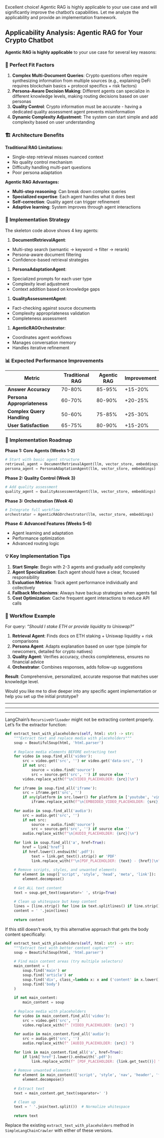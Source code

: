 Excellent choice! Agentic RAG is highly applicable to your use case and will significantly improve the chatbot’s capabilities. Let me analyze the applicability and provide an implementation framework.

## Applicability Analysis: Agentic RAG for Your Crypto Chatbot

**Agentic RAG is highly applicable** to your use case for several key reasons:

### 🎯 **Perfect Fit Factors**

1. **Complex Multi-Document Queries**: Crypto questions often require synthesizing information from multiple sources (e.g., explaining DeFi requires blockchain basics + protocol specifics + risk factors)
1. **Persona-Aware Decision Making**: Different agents can specialize in different knowledge levels, making routing decisions based on user personas
1. **Quality Control**: Crypto information must be accurate - having a dedicated quality assessment agent prevents misinformation
1. **Dynamic Complexity Adjustment**: The system can start simple and add complexity based on user understanding

### 🏗️ **Architecture Benefits**

**Traditional RAG Limitations:**

- Single-step retrieval misses nuanced context
- No quality control mechanism
- Difficulty handling multi-part questions
- Poor persona adaptation

**Agentic RAG Advantages:**

- **Multi-step reasoning**: Can break down complex queries
- **Specialized expertise**: Each agent handles what it does best
- **Self-correction**: Quality agent can trigger refinement
- **Adaptive learning**: System improves through agent interactions

### 🔧 **Implementation Strategy**

The skeleton code above shows 4 key agents:

1. **DocumentRetrievalAgent**:
- Multi-step search (semantic → keyword → filter → rerank)
- Persona-aware document filtering
- Confidence-based retrieval strategies
1. **PersonaAdaptationAgent**:
- Specialized prompts for each user type
- Complexity level adjustment
- Context addition based on knowledge gaps
1. **QualityAssessmentAgent**:
- Fact-checking against source documents
- Complexity appropriateness validation
- Completeness assessment
1. **AgenticRAGOrchestrator**:
- Coordinates agent workflows
- Manages conversation memory
- Handles iterative refinement

### 📊 **Expected Performance Improvements**

|Metric                     |Traditional RAG|Agentic RAG|Improvement|
|---------------------------|---------------|-----------|-----------|
|**Answer Accuracy**        |70-80%         |85-95%     |+15-20%    |
|**Persona Appropriateness**|60-70%         |80-90%     |+20-25%    |
|**Complex Query Handling** |50-60%         |75-85%     |+25-30%    |
|**User Satisfaction**      |65-75%         |80-90%     |+15-20%    |

### 🚀 **Implementation Roadmap**

**Phase 1: Core Agents (Weeks 1-2)**

```python
# Start with basic agent structure
retrieval_agent = DocumentRetrievalAgent(llm, vector_store, embeddings)
persona_agent = PersonaAdaptationAgent(llm, vector_store, embeddings)
```

**Phase 2: Quality Control (Week 3)**

```python
# Add quality assessment
quality_agent = QualityAssessmentAgent(llm, vector_store, embeddings)
```

**Phase 3: Orchestration (Week 4)**

```python
# Integrate full workflow
orchestrator = AgenticRAGOrchestrator(llm, vector_store, embeddings)
```

**Phase 4: Advanced Features (Weeks 5-6)**

- Agent learning and adaptation
- Performance optimization
- Advanced routing logic

### 💡 **Key Implementation Tips**

1. **Start Simple**: Begin with 2-3 agents and gradually add complexity
1. **Agent Specialization**: Each agent should have a clear, focused responsibility
1. **Evaluation Metrics**: Track agent performance individually and collectively
1. **Fallback Mechanisms**: Always have backup strategies when agents fail
1. **Cost Optimization**: Cache frequent agent interactions to reduce API calls

### 🔄 **Workflow Example**

For query: *“Should I stake ETH or provide liquidity to Uniswap?”*

1. **Retrieval Agent**: Finds docs on ETH staking + Uniswap liquidity + risk comparisons
1. **Persona Agent**: Adapts explanation based on user type (simple for newcomers, detailed for crypto natives)
1. **Quality Agent**: Verifies accuracy, checks completeness, ensures no financial advice
1. **Orchestrator**: Combines responses, adds follow-up suggestions

**Result**: Comprehensive, personalized, accurate response that matches user knowledge level.

Would you like me to dive deeper into any specific agent implementation or help you set up the initial prototype?​​​​​​​​​​​​​​​​








---
---
---

LangChain’s `RecursiveUrlLoader` might not be extracting content properly. Let’s fix the extractor function:

```python
def extract_text_with_placeholders(self, html: str) -> str:
    """Extract text and replace media with placeholders"""
    soup = BeautifulSoup(html, 'html.parser')
    
    # Replace media elements BEFORE extracting text
    for video in soup.find_all('video'):
        src = video.get('src', '') or video.get('data-src', '')
        if not src:
            source = video.find('source')
            src = source.get('src', '') if source else ''
        video.replace_with(f"\n[VIDEO_PLACEHOLDER: {src}]\n")
    
    for iframe in soup.find_all('iframe'):
        src = iframe.get('src', '')
        if any(platform in src.lower() for platform in ['youtube', 'vimeo', 'video', 'embed']):
            iframe.replace_with(f"\n[EMBEDDED_VIDEO_PLACEHOLDER: {src}]\n")
    
    for audio in soup.find_all('audio'):
        src = audio.get('src', '')
        if not src:
            source = audio.find('source')
            src = source.get('src', '') if source else ''
        audio.replace_with(f"\n[AUDIO_PLACEHOLDER: {src}]\n")
    
    for link in soup.find_all('a', href=True):
        href = link['href']
        if href.lower().endswith('.pdf'):
            text = link.get_text().strip() or 'PDF'
            link.replace_with(f"\n[PDF_PLACEHOLDER: {text} - {href}]\n")
    
    # Remove scripts, styles, and unwanted elements
    for element in soup(['script', 'style', 'head', 'meta', 'link']):
        element.decompose()
    
    # Get ALL text content
    text = soup.get_text(separator=' ', strip=True)
    
    # Clean up whitespace but keep content
    lines = [line.strip() for line in text.splitlines() if line.strip()]
    content = ' '.join(lines)
    
    return content
```

If this still doesn’t work, try this alternative approach that gets the body content specifically:

```python
def extract_text_with_placeholders(self, html: str) -> str:
    """Extract text with better content capture"""
    soup = BeautifulSoup(html, 'html.parser')
    
    # Find main content areas (try multiple selectors)
    main_content = (
        soup.find('main') or 
        soup.find('article') or 
        soup.find('div', class_=lambda x: x and ('content' in x.lower() or 'main' in x.lower())) or
        soup.find('body')
    )
    
    if not main_content:
        main_content = soup
    
    # Replace media with placeholders
    for video in main_content.find_all('video'):
        src = video.get('src', '')
        video.replace_with(f" [VIDEO_PLACEHOLDER: {src}] ")
    
    for audio in main_content.find_all('audio'):
        src = audio.get('src', '')
        audio.replace_with(f" [AUDIO_PLACEHOLDER: {src}] ")
    
    for link in main_content.find_all('a', href=True):
        if link['href'].lower().endswith('.pdf'):
            link.replace_with(f" [PDF_PLACEHOLDER: {link.get_text()}] ")
    
    # Remove unwanted elements
    for element in main_content(['script', 'style', 'nav', 'header', 'footer']):
        element.decompose()
    
    # Extract text
    text = main_content.get_text(separator=' ')
    
    # Clean up
    text = ' '.join(text.split())  # Normalize whitespace
    
    return text
```

Replace the existing `extract_text_with_placeholders` method in `SimpleLangChainCrawler` with either of these versions.​​​​​​​​​​​​​​​​